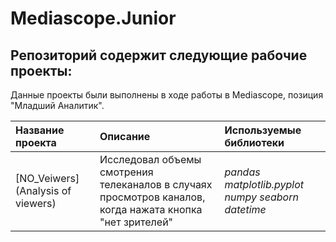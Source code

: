 # Mediascope.Junior

## Репозиторий содержит следующие рабочие проекты:

Данные проекты были выполнены в ходе работы в Mediascope, позиция "Младший Аналитик".

| Название проекта | Описание | Используемые библиотеки | 
| :---------------------- | :---------------------- | :---------------------- |
[NO_Veiwers](Analysis of viewers)|Исследовал объемы смотрения телеканалов в случаях просмотров каналов, когда нажата кнопка "нет зрителей" |*pandas matplotlib.pyplot numpy seaborn datetime*|
